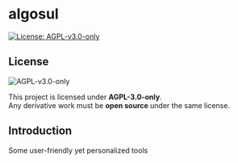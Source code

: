 # algosul

[![License: AGPL-v3.0-only](https://img.shields.io/badge/License-AGPL_v3_only-blue.svg)](https://www.gnu.org/licenses/agpl-3.0)

## License

![AGPL-v3.0-only](https://www.gnu.org/graphics/agplv3-88x31.png)

This project is licensed under **AGPL-3.0-only**.  
Any derivative work must be **open source** under the same license.

## Introduction

Some user-friendly yet personalized tools
